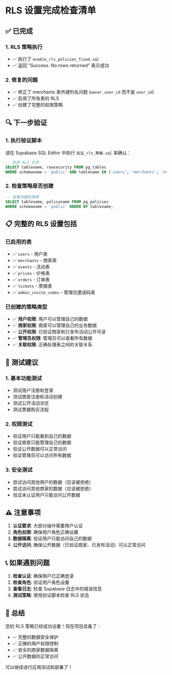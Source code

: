 # RLS 设置完成检查清单

## ✅ 已完成

### 1. RLS 策略执行
- ✅ 执行了 `enable_rls_policies_fixed.sql`
- ✅ 返回 "Success. No rows returned" 表示成功

### 2. 修复的问题
- ✅ 修正了 merchants 表外键列名问题 (`owner_user_id` 而不是 `user_id`)
- ✅ 启用了所有表的 RLS
- ✅ 创建了完整的权限策略

## 🔍 下一步验证

### 1. 执行验证脚本
请在 Supabase SQL Editor 中执行 `验证_rls_策略.sql` 来确认：

```sql
-- 检查 RLS 状态
SELECT tablename, rowsecurity FROM pg_tables 
WHERE schemaname = 'public' AND tablename IN ('users', 'merchants', 'events', 'prices', 'orders', 'tickets', 'admin_invite_codes');
```

### 2. 检查策略是否创建
```sql
-- 查看创建的策略
SELECT tablename, policyname FROM pg_policies 
WHERE schemaname = 'public' ORDER BY tablename;
```

## 📋 完整的 RLS 设置包括

### 已启用的表
- ✅ `users` - 用户表
- ✅ `merchants` - 商家表  
- ✅ `events` - 活动表
- ✅ `prices` - 价格表
- ✅ `orders` - 订单表
- ✅ `tickets` - 票据表
- ✅ `admin_invite_codes` - 管理员邀请码表

### 已创建的策略类型
- ✅ **用户权限**: 用户可以管理自己的数据
- ✅ **商家权限**: 商家可以管理自己的业务数据
- ✅ **公开权限**: 已验证商家和已发布活动公开可读
- ✅ **管理员权限**: 管理员可以查看所有数据
- ✅ **关联权限**: 正确处理表之间的关联关系

## 🚀 测试建议

### 1. 基本功能测试
- 测试用户注册和登录
- 测试商家注册和活动创建
- 测试公开活动浏览
- 测试票据购买流程

### 2. 权限测试
- 验证用户只能看到自己的数据
- 验证商家只能管理自己的数据
- 验证公开数据可以正常访问
- 验证管理员可以访问所有数据

### 3. 安全测试
- 尝试访问其他用户的数据（应该被拒绝）
- 尝试访问其他商家的数据（应该被拒绝）
- 验证未认证用户只能访问公开数据

## ⚠️ 注意事项

1. **认证要求**: 大部分操作需要用户认证
2. **角色权限**: 确保用户角色正确设置
3. **数据隔离**: 验证用户只能访问自己的数据
4. **公开访问**: 确保公开数据（已验证商家、已发布活动）可以正常访问

## 📞 如果遇到问题

1. **检查认证**: 确保用户已正确登录
2. **检查角色**: 验证用户角色设置
3. **查看日志**: 检查 Supabase 日志中的错误信息
4. **测试策略**: 使用验证脚本检查 RLS 状态

## 🎯 总结

您的 RLS 策略已经成功设置！现在项目具备了：
- ✅ 完整的数据安全保护
- ✅ 正确的用户权限控制
- ✅ 安全的商家数据隔离
- ✅ 公开数据的正常访问

可以继续进行应用测试和部署了！
